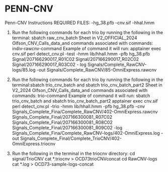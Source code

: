 # PENN-CNV
Penn-CNV Instructions
REQUIRED FILES: 
-hg_38.pfb
-cnv.sif 
-hhal.hmm 

1. Run the following commands for each trio by running the following in the terminal: sbatch raw_cnv_batch
   Sheet in V2_OFFICIAL_2024 Olfson_CNV_Calls_data_and commands associated with commands: indiv-rawcnv-command
  Example of command it will run: 
    apptainer exec cnv.sif perl detect_cnv.pl  -test -hmm lib/hhall.hmm -pfb hg_38.pfb Signal/207166290017_R01C02 Signal/207166290017_R02C02 Signal/207166290017_R03C02 -      log Signals/Complete_RawCNV-logs/85.log -out Signals/Complete_RawCNV/85-OmniExpress.rawcnv


2. Run the following commands for each trio by running the following in the terminal:sbatch trio_cnv_batch and sbatch trio_cnv_batch_part2
    Sheet in V2_2024 Olfson_CNV_Calls_data_and commands associated with commands: trio-command
Example of command it will run: sbatch trio_cnv_batch and sbatch trio_cnv_batch_part2
apptainer exec cnv.sif perl detect_cnv.pl  -trio -hmm lib/hhall.hmm -pfb hg_38.pfb  -cnv Signals_Complete_Fina/Complete_RawCNV/402-OmniExpress.rawcnv          Signals_Complete_Final/207166300081_R07C02 Signals_Complete_Final/207166300081_R08C02 Signals_Complete_Final/207166300081_R09C02 -log Signals_Complete_Fina/Complete_RawCNV-logs/402-OmniExpress.log -out Signals_Complete_Final/Complete_TrioCNV/402-OmniExpress.triocnv

3. Run the following in the terminal in the triocnv directory:
    cd signal/TrioCNV
    cat *.triocnv > OCD73trioCNVconcat
    cd RawCNV-logs
    cat *.log > OCD73-sample-logs-concat


